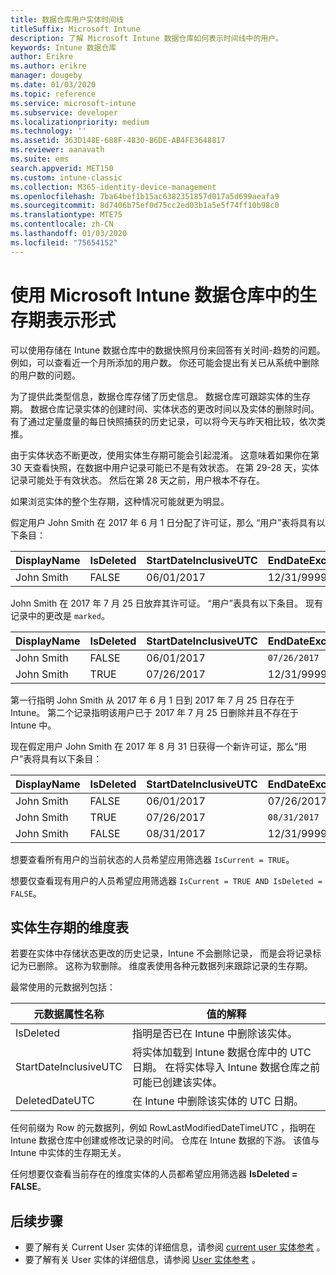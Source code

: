 ```yaml
---
title: 数据仓库用户实体时间线
titleSuffix: Microsoft Intune
description: 了解 Microsoft Intune 数据仓库如何表示时间线中的用户。
keywords: Intune 数据仓库
author: Erikre
ms.author: erikre
manager: dougeby
ms.date: 01/03/2020
ms.topic: reference
ms.service: microsoft-intune
ms.subservice: developer
ms.localizationpriority: medium
ms.technology: ''
ms.assetid: 363D148E-688F-4830-B6DE-AB4FE3648817
ms.reviewer: aanavath
ms.suite: ems
search.appverid: MET150
ms.custom: intune-classic
ms.collection: M365-identity-device-management
ms.openlocfilehash: 7ba64bef1b15ac6382351857d017a5d699aeafa9
ms.sourcegitcommit: 8d7406b75ef0d75cc2ed03b1a5e5f74ff10b98c0
ms.translationtype: MTE75
ms.contentlocale: zh-CN
ms.lasthandoff: 01/03/2020
ms.locfileid: "75654152"
---
```

# <a name="user-lifetime-representation-in-the-microsoft-intune-data-warehouse"></a>使用 Microsoft Intune 数据仓库中的生存期表示形式

可以使用存储在 Intune 数据仓库中的数据快照月份来回答有关时间-趋势的问题。 例如，可以查看近一个月所添加的用户数。 你还可能会提出有关已从系统中删除的用户数的问题。

为了提供此类型信息，数据仓库存储了历史信息。 数据仓库可跟踪实体的生存期。 数据仓库记录实体的创建时间、实体状态的更改时间以及实体的删除时间。 有了通过定量度量的每日快照捕获的历史记录，可以将今天与昨天相比较，依次类推。

由于实体状态不断更改，使用实体生存期可能会引起混淆。 这意味着如果你在第 30 天查看快照，在数据中用户记录可能已不是有效状态。 在第 29-28 天，实体记录可能处于有效状态。 然后在第 28 天之前，用户根本不存在。

如果浏览实体的整个生存期，这种情况可能就更为明显。

假定用户  John Smith 在 2017 年 6 月 1 日分配了许可证，那么  “用户”表将具有以下条目： 
 
| DisplayName | IsDeleted | StartDateInclusiveUTC | EndDateExclusiveUTC | IsCurrent 
| -- | -- | -- | -- | -- |
| John Smith | FALSE | 06/01/2017 | 12/31/9999 | TRUE
 
John Smith 在 2017 年 7 月 25 日放弃其许可证。  “用户”表具有以下条目。 现有记录中的更改是 `marked`。 

| DisplayName | IsDeleted | StartDateInclusiveUTC | EndDateExclusiveUTC | IsCurrent 
| -- | -- | -- | -- | -- |
| John Smith | FALSE | 06/01/2017 | `07/26/2017` | `FALSE` 
| John Smith | TRUE | 07/26/2017 | 12/31/9999 | TRUE 

第一行指明 John Smith 从 2017 年 6 月 1 日到 2017 年 7 月 25 日存在于 Intune。 第二个记录指明该用户已于 2017 年 7 月 25 日删除并且不存在于 Intune 中。

现在假定用户 John Smith 在 2017 年 8 月 31 日获得一个新许可证，那么“用户”表将具有以下条目：
 
| DisplayName | IsDeleted | StartDateInclusiveUTC | EndDateExclusiveUTC | IsCurrent 
| -- | -- | -- | -- | -- |
| John Smith | FALSE | 06/01/2017 | 07/26/2017 | FALSE 
| John Smith | TRUE | 07/26/2017 | `08/31/2017` | `FALSE` 
| John Smith | FALSE | 08/31/2017 | 12/31/9999 | TRUE 
 
想要查看所有用户的当前状态的人员希望应用筛选器 `IsCurrent = TRUE`。 
 
想要仅查看现有用户的人员希望应用筛选器 `IsCurrent = TRUE AND IsDeleted = FALSE`。

## <a name="dimension-tables-in-the-entity-lifetime"></a>实体生存期的维度表

若要在实体中存储状态更改的历史记录，Intune 不会删除记录， 而是会将记录标记为已删除。 这称为软删除。 维度表使用各种元数据列来跟踪记录的生存期。 

最常使用的元数据列包括： 

| 元数据属性名称  | 值的解释 |
|--|--|
| IsDeleted | 指明是否已在 Intune 中删除该实体。 |
| StartDateInclusiveUTC  | 将实体加载到 Intune 数据仓库中的 UTC 日期。 在将实体导入 Intune 数据仓库之前可能已创建该实体。 |
| DeletedDateUTC  | 在 Intune 中删除该实体的 UTC 日期。 |  

任何前缀为 Row  的元数据列，例如 RowLastModifiedDateTimeUTC  ，指明在 Intune 数据仓库中创建或修改记录的时间。 仓库在 Intune 数据的下游。 该值与 Intune 中实体的生存期无关。  
 
任何想要仅查看当前存在的维度实体的人员都希望应用筛选器 **IsDeleted = FALSE**。

## <a name="next-steps"></a>后续步骤

- 要了解有关 Current User 实体的详细信息，请参阅 [current user 实体参考](../reports-ref-current-user.md)  。
- 要了解有关 User 实体的详细信息，请参阅 [User 实体参考](../reports-ref-user.md)  。
